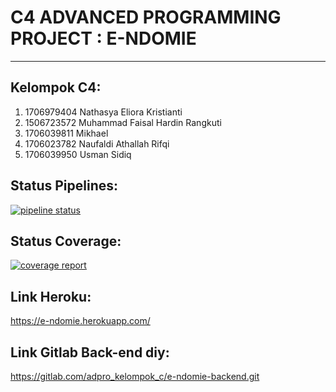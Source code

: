 # C4 ADVANCED PROGRAMMING PROJECT : E-NDOMIE

* * *

## Kelompok C4:
1. 1706979404 Nathasya Eliora Kristianti 
2. 1506723572 Muhammad Faisal Hardin Rangkuti 
3. 1706039811 Mikhael 
4. 1706023782 Naufaldi Athallah Rifqi
5. 1706039950 Usman Sidiq

## Status Pipelines:
[![pipeline status](https://gitlab.com/adpro_kelompok_c/e-ndomie/badges/master/pipeline.svg)](https://gitlab.com/adpro_kelompok_c/e-ndomie/commits/master)

## Status Coverage:
[![coverage report](https://gitlab.com/adpro_kelompok_c/e-ndomie/badges/master/coverage.svg)](https://gitlab.com/adpro_kelompok_c/e-ndomie/commits/master)

## Link Heroku:
https://e-ndomie.herokuapp.com/

## Link Gitlab Back-end diy:
https://gitlab.com/adpro_kelompok_c/e-ndomie-backend.git